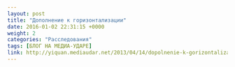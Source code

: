 ```yaml
---
layout: post
title: "Дополнение к горизонтализации"
date: 2016-01-02 22:31:15 +0000
weight: 2
categories: "Расследования"
tags: [БЛОГ НА МЕДИА-УДАРЕ]
link: http://yiquan.mediaudar.net/2013/04/14/dopolnenie-k-gorizontalizacii/
---
```


